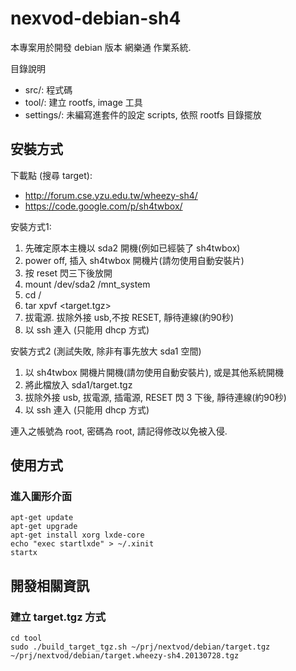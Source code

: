 # nexvod-debian-sh4

本專案用於開發 debian 版本 網樂通 作業系統.

目錄說明
* src/: 程式碼
* tool/: 建立 rootfs, image 工具
* settings/: 未編寫進套件的設定 scripts, 依照 rootfs 目錄擺放

## 安裝方式

下載點 (搜尋 target):
 * http://forum.cse.yzu.edu.tw/wheezy-sh4/
 * https://code.google.com/p/sh4twbox/

安裝方式1:

1. 先確定原本主機以 sda2 開機(例如已經裝了 sh4twbox)
2. power off, 插入 sh4twbox 開機片(請勿使用自動安裝片)
3. 按 reset 閃三下後放開
4. mount /dev/sda2 /mnt_system
5. cd /
6. tar xpvf <target.tgz>
7. 拔電源. 拔除外接 usb,不按 RESET, 靜待連線(約90秒)
8. 以 ssh 連入 (只能用 dhcp 方式)

安裝方式2 (測試失敗, 除非有事先放大 sda1 空間)

1. 以 sh4twbox 開機片開機(請勿使用自動安裝片), 或是其他系統開機
2. 將此檔放入 sda1/target.tgz
3. 拔除外接 usb, 拔電源, 插電源, RESET 閃 3 下後, 靜待連線(約90秒)
4. 以 ssh 連入 (只能用 dhcp 方式)

連入之帳號為 root, 密碼為 root, 請記得修改以免被入侵.

## 使用方式

### 進入圖形介面

    apt-get update
    apt-get upgrade
    apt-get install xorg lxde-core
    echo "exec startlxde" > ~/.xinit
    startx

## 開發相關資訊


### 建立 target.tgz 方式

    cd tool
    sudo ./build_target_tgz.sh ~/prj/nextvod/debian/target.tgz ~/prj/nextvod/debian/target.wheezy-sh4.20130728.tgz

<!-- vim:set et sw=4 ts=4 ai: -->
